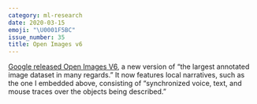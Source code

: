 ```yaml
---
category: ml-research
date: 2020-03-15
emoji: "\U0001F5BC"
issue_number: 35
title: Open Images v6
---
```


[Google released Open Images V6](https://ai.googleblog.com/2020/02/open-images-v6-now-featuring-localized.html?utm_campaign=Dynamically%20Typed&utm_medium=email&utm_source=Revue%20newsletter), a new version of “the largest annotated image dataset in many regards.” It now features local narratives, such as the one I embedded above, consisting of “synchronized voice, text, and mouse traces over the objects being described.”